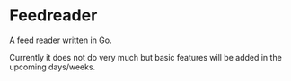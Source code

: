 # Feedreader

A feed reader written in Go.

Currently it does not do very much but basic features will be added
in the upcoming days/weeks.